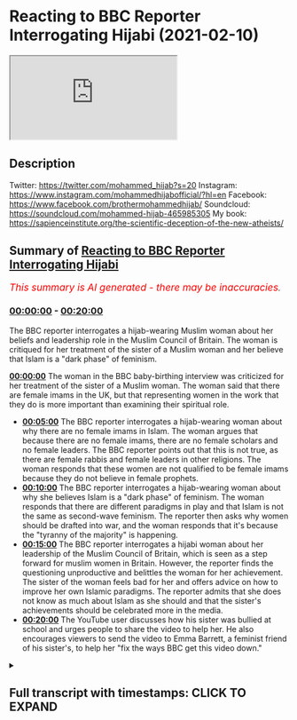 # Reacting to BBC Reporter Interrogating Hijabi (2021-02-10)

<iframe loading='lazy' src='https://www.youtube.com/embed/7-YSMyJHWTU'></iframe>

## Description

Twitter: https://twitter.com/mohammed_hijab?s=20
Instagram: https://www.instagram.com/mohammedhijabofficial/?hl=en
Facebook: https://www.facebook.com/brothermohammedhijab/
Soundcloud: https://soundcloud.com/mohammed-hijab-465985305
My book: https://sapienceinstitute.org/the-scientific-deception-of-the-new-atheists/

## Summary of [Reacting to BBC Reporter Interrogating Hijabi](https://www.youtube.com/watch?v=7-YSMyJHWTU)


*<span style="color:red; font-size:125%">This summary is AI generated - there may be inaccuracies</span>. [](/)*

### [00:00:00](https://www.youtube.com/watch?v=7-YSMyJHWTU&t=0) - [00:20:00](https://www.youtube.com/watch?v=7-YSMyJHWTU&t=1200)

The BBC reporter interrogates a hijab-wearing Muslim woman about her beliefs and leadership role in the Muslim Council of Britain. The woman is critiqued for her treatment of the sister of a Muslim woman and her believe that Islam is a "dark phase" of feminism.

**[00:00:00](https://www.youtube.com/watch?v=7-YSMyJHWTU&t=0)** The woman in the BBC baby-birthing interview was criticized for her treatment of the sister of a Muslim woman. The woman said that there are female imams in the UK, but that representing women in the work that they do is more important than examining their spiritual role.
* **[00:05:00](https://www.youtube.com/watch?v=7-YSMyJHWTU&t=300)** The BBC reporter interrogates a hijab-wearing woman about why there are no female imams in Islam. The woman argues that because there are no female imams, there are no female scholars and no female leaders. The BBC reporter points out that this is not true, as there are female rabbis and female leaders in other religions. The woman responds that these women are not qualified to be female imams because they do not believe in female prophets.
* **[00:10:00](https://www.youtube.com/watch?v=7-YSMyJHWTU&t=600)** The BBC reporter interrogates a hijab-wearing woman about why she believes Islam is a "dark phase" of feminism. The woman responds that there are different paradigms in play and that Islam is not the same as second-wave feminism. The reporter then asks why women should be drafted into war, and the woman responds that it's because the "tyranny of the majority" is happening.
* **[00:15:00](https://www.youtube.com/watch?v=7-YSMyJHWTU&t=900)** The BBC reporter interrogates a hijabi woman about her leadership of the Muslim Council of Britain, which is seen as a step forward for muslim women in Britain. However, the reporter finds the questioning unproductive and belittles the woman for her achievement. The sister of the woman feels bad for her and offers advice on how to improve her own Islamic paradigms. The reporter admits that she does not know as much about Islam as she should and that the sister's achievements should be celebrated more in the media.
* **[00:20:00](https://www.youtube.com/watch?v=7-YSMyJHWTU&t=1200)** The YouTube user discusses how his sister was bullied at school and urges people to share the video to help her. He also encourages viewers to send the video to Emma Barrett, a feminist friend of his sister's, to help her "fix the ways BBC get this video down."

<details><summary><h2>Full transcript with timestamps: CLICK TO EXPAND</h2></summary>

[0:00:00](https://youtu.be/7-YSMyJHWTU?t=0) [Music]  
[0:00:14](https://youtu.be/7-YSMyJHWTU?t=14) i would like to thank you for your  
[0:00:15](https://youtu.be/7-YSMyJHWTU?t=15) recent reputation  
[0:00:16](https://youtu.be/7-YSMyJHWTU?t=16) of what was that woman called han  
[0:00:20](https://youtu.be/7-YSMyJHWTU?t=20) yeah if you guys haven't watched it guys  
[0:00:21](https://youtu.be/7-YSMyJHWTU?t=21) please go there i think it was the best  
[0:00:22](https://youtu.be/7-YSMyJHWTU?t=22) reputation  
[0:00:23](https://youtu.be/7-YSMyJHWTU?t=23) down in history uh it was it was  
[0:00:26](https://youtu.be/7-YSMyJHWTU?t=26) absolutely epic  
[0:00:26](https://youtu.be/7-YSMyJHWTU?t=26) with new words but today it's something  
[0:00:29](https://youtu.be/7-YSMyJHWTU?t=29) a bit different there's a bit of a  
[0:00:30](https://youtu.be/7-YSMyJHWTU?t=30) controversial topic that's been  
[0:00:31](https://youtu.be/7-YSMyJHWTU?t=31) happening um now we've been discussing  
[0:00:33](https://youtu.be/7-YSMyJHWTU?t=33) how we can tackle this i'm going to come  
[0:00:35](https://youtu.be/7-YSMyJHWTU?t=35) from different  
[0:00:35](https://youtu.be/7-YSMyJHWTU?t=35) um venues should i say jungles angles  
[0:00:39](https://youtu.be/7-YSMyJHWTU?t=39) yes so hijab are you ready let's get  
[0:00:41](https://youtu.be/7-YSMyJHWTU?t=41) straight into it because i think we  
[0:00:42](https://youtu.be/7-YSMyJHWTU?t=42) waste a lot of time you know talking  
[0:00:43](https://youtu.be/7-YSMyJHWTU?t=43) sometimes unnecessarily no problem yeah  
[0:00:44](https://youtu.be/7-YSMyJHWTU?t=44) okay let's get straight into it yeah so  
[0:00:46](https://youtu.be/7-YSMyJHWTU?t=46) this was a baby  
[0:00:46](https://youtu.be/7-YSMyJHWTU?t=46) baby bbc interview yeah woman's hour  
[0:00:49](https://youtu.be/7-YSMyJHWTU?t=49) yeah  
[0:00:50](https://youtu.be/7-YSMyJHWTU?t=50) isn't it ironic woman's hour but look  
[0:00:52](https://youtu.be/7-YSMyJHWTU?t=52) what she does to a sister a muslim woman  
[0:00:57](https://youtu.be/7-YSMyJHWTU?t=57) how many uh female imams are there  
[0:01:00](https://youtu.be/7-YSMyJHWTU?t=60) um in the uk at the moment just because  
[0:01:03](https://youtu.be/7-YSMyJHWTU?t=63) i presume we  
[0:01:04](https://youtu.be/7-YSMyJHWTU?t=64) will get to this more but representing  
[0:01:06](https://youtu.be/7-YSMyJHWTU?t=66) of course women  
[0:01:07](https://youtu.be/7-YSMyJHWTU?t=67) uh which he will do as part of this how  
[0:01:10](https://youtu.be/7-YSMyJHWTU?t=70) many do we have in britain  
[0:01:12](https://youtu.be/7-YSMyJHWTU?t=72) i mean i think let's give quick context  
[0:01:13](https://youtu.be/7-YSMyJHWTU?t=73) this is the reason um  
[0:01:16](https://youtu.be/7-YSMyJHWTU?t=76) she's um the the lead not leader man  
[0:01:20](https://youtu.be/7-YSMyJHWTU?t=80) of the muslim council of britain yeah is  
[0:01:22](https://youtu.be/7-YSMyJHWTU?t=82) it she's the new  
[0:01:23](https://youtu.be/7-YSMyJHWTU?t=83) if i'm not mistaken yeah she's she's the  
[0:01:26](https://youtu.be/7-YSMyJHWTU?t=86) head like she's the  
[0:01:27](https://youtu.be/7-YSMyJHWTU?t=87) director now with the muslim council of  
[0:01:29](https://youtu.be/7-YSMyJHWTU?t=89) britain yeah okay yeah so  
[0:01:31](https://youtu.be/7-YSMyJHWTU?t=91) just imagine you have just been like  
[0:01:32](https://youtu.be/7-YSMyJHWTU?t=92) awarded something yeah you're a champion  
[0:01:34](https://youtu.be/7-YSMyJHWTU?t=94) yeah imagine  
[0:01:35](https://youtu.be/7-YSMyJHWTU?t=95) yeah you've done something and this is  
[0:01:37](https://youtu.be/7-YSMyJHWTU?t=97) how you've been treated  
[0:01:38](https://youtu.be/7-YSMyJHWTU?t=98) again i'm not i don't have a clue on  
[0:01:40](https://youtu.be/7-YSMyJHWTU?t=100) these numbers because my role is making  
[0:01:43](https://youtu.be/7-YSMyJHWTU?t=103) sure that  
[0:01:44](https://youtu.be/7-YSMyJHWTU?t=104) we include our affiliates particularly  
[0:01:46](https://youtu.be/7-YSMyJHWTU?t=106) women in the work that we are doing and  
[0:01:48](https://youtu.be/7-YSMyJHWTU?t=108) making sure that  
[0:01:49](https://youtu.be/7-YSMyJHWTU?t=109) um where our structures as well as the  
[0:01:52](https://youtu.be/7-YSMyJHWTU?t=112) work we do  
[0:01:53](https://youtu.be/7-YSMyJHWTU?t=113) and are truly representative so i think  
[0:01:55](https://youtu.be/7-YSMyJHWTU?t=115) that you know do we sorry  
[0:01:57](https://youtu.be/7-YSMyJHWTU?t=117) you don't know that's fine if you don't  
[0:01:58](https://youtu.be/7-YSMyJHWTU?t=118) know but do do we have female imams in  
[0:02:01](https://youtu.be/7-YSMyJHWTU?t=121) this country  
[0:02:02](https://youtu.be/7-YSMyJHWTU?t=122) i mean again it's not are you referring  
[0:02:05](https://youtu.be/7-YSMyJHWTU?t=125) to  
[0:02:05](https://youtu.be/7-YSMyJHWTU?t=125) chaplains are you referring to women  
[0:02:07](https://youtu.be/7-YSMyJHWTU?t=127) that lead the prayer what are you  
[0:02:08](https://youtu.be/7-YSMyJHWTU?t=128) referring to and i think  
[0:02:09](https://youtu.be/7-YSMyJHWTU?t=129) you tell me i i'm genuinely intrigued to  
[0:02:12](https://youtu.be/7-YSMyJHWTU?t=132) know of course uh female priests have  
[0:02:14](https://youtu.be/7-YSMyJHWTU?t=134) been around for some time  
[0:02:15](https://youtu.be/7-YSMyJHWTU?t=135) uh we've also seen the the advent of  
[0:02:17](https://youtu.be/7-YSMyJHWTU?t=137) female rabbis in this country  
[0:02:19](https://youtu.be/7-YSMyJHWTU?t=139) what is the picture for women leading  
[0:02:22](https://youtu.be/7-YSMyJHWTU?t=142) prayer in britain  
[0:02:23](https://youtu.be/7-YSMyJHWTU?t=143) in in muslim communities well i think  
[0:02:27](https://youtu.be/7-YSMyJHWTU?t=147) my role isn't really to um adjudicate or  
[0:02:30](https://youtu.be/7-YSMyJHWTU?t=150) to to examine that part of spirituality  
[0:02:34](https://youtu.be/7-YSMyJHWTU?t=154) i think  
[0:02:34](https://youtu.be/7-YSMyJHWTU?t=154) where women want to make those choices  
[0:02:37](https://youtu.be/7-YSMyJHWTU?t=157) and where you know  
[0:02:38](https://youtu.be/7-YSMyJHWTU?t=158) that these are all religious discussions  
[0:02:40](https://youtu.be/7-YSMyJHWTU?t=160) oh no no of course  
[0:02:42](https://youtu.be/7-YSMyJHWTU?t=162) it was just i thought because the muslim  
[0:02:43](https://youtu.be/7-YSMyJHWTU?t=163) council of britain's played such an  
[0:02:44](https://youtu.be/7-YSMyJHWTU?t=164) important role  
[0:02:45](https://youtu.be/7-YSMyJHWTU?t=165) in getting the number of muslims for  
[0:02:47](https://youtu.be/7-YSMyJHWTU?t=167) instance added to the census i mean that  
[0:02:49](https://youtu.be/7-YSMyJHWTU?t=169) was done at the turn of  
[0:02:50](https://youtu.be/7-YSMyJHWTU?t=170) of the turn of the century so we  
[0:02:51](https://youtu.be/7-YSMyJHWTU?t=171) actually knew how many muslims there  
[0:02:52](https://youtu.be/7-YSMyJHWTU?t=172) were  
[0:02:53](https://youtu.be/7-YSMyJHWTU?t=173) do we so do we have female imams i think  
[0:02:56](https://youtu.be/7-YSMyJHWTU?t=176) what's really important for the muslim  
[0:02:58](https://youtu.be/7-YSMyJHWTU?t=178) council in britain and the work that we  
[0:02:59](https://youtu.be/7-YSMyJHWTU?t=179) do is  
[0:03:00](https://youtu.be/7-YSMyJHWTU?t=180) actually that it's not about defining  
[0:03:02](https://youtu.be/7-YSMyJHWTU?t=182) you know or going into  
[0:03:04](https://youtu.be/7-YSMyJHWTU?t=184) the these types of questions regarding  
[0:03:06](https://youtu.be/7-YSMyJHWTU?t=186) spirituality but actually looking at  
[0:03:08](https://youtu.be/7-YSMyJHWTU?t=188) how we can benefit our communities  
[0:03:09](https://youtu.be/7-YSMyJHWTU?t=189) especially given the pandemic and given  
[0:03:11](https://youtu.be/7-YSMyJHWTU?t=191) of course the role that everybody needs  
[0:03:13](https://youtu.be/7-YSMyJHWTU?t=193) to be playing and we will get to  
[0:03:15](https://youtu.be/7-YSMyJHWTU?t=195) we will get to pandemic it's just quite  
[0:03:16](https://youtu.be/7-YSMyJHWTU?t=196) striking that you can't sort of answer  
[0:03:18](https://youtu.be/7-YSMyJHWTU?t=198) that question i recognize it's not a  
[0:03:20](https://youtu.be/7-YSMyJHWTU?t=200) religious or spiritual  
[0:03:22](https://youtu.be/7-YSMyJHWTU?t=202) role exactly i don't feel like that's  
[0:03:23](https://youtu.be/7-YSMyJHWTU?t=203) within the parameters  
[0:03:25](https://youtu.be/7-YSMyJHWTU?t=205) of my roles and responsibilities  
[0:03:27](https://youtu.be/7-YSMyJHWTU?t=207) especially as you know  
[0:03:28](https://youtu.be/7-YSMyJHWTU?t=208) the first elected female representative  
[0:03:35](https://youtu.be/7-YSMyJHWTU?t=215) how do you feel watching that you know  
[0:03:36](https://youtu.be/7-YSMyJHWTU?t=216) it's it's it's like you're having a you  
[0:03:37](https://youtu.be/7-YSMyJHWTU?t=217) know it was more like not interviewing  
[0:03:39](https://youtu.be/7-YSMyJHWTU?t=219) somebody was like having an interlocutor  
[0:03:41](https://youtu.be/7-YSMyJHWTU?t=221) and like like if i was speaking to an  
[0:03:43](https://youtu.be/7-YSMyJHWTU?t=223) atheist i would be hammering the  
[0:03:44](https://youtu.be/7-YSMyJHWTU?t=224) contingency argument over and over and  
[0:03:45](https://youtu.be/7-YSMyJHWTU?t=225) over and over again because i'm trying  
[0:03:47](https://youtu.be/7-YSMyJHWTU?t=227) to catch him  
[0:03:49](https://youtu.be/7-YSMyJHWTU?t=229) she's just you know become the chairman  
[0:03:52](https://youtu.be/7-YSMyJHWTU?t=232) chairwoman  
[0:03:52](https://youtu.be/7-YSMyJHWTU?t=232) of a muslim council yeah  
[0:03:56](https://youtu.be/7-YSMyJHWTU?t=236) and instead of congratulating asking  
[0:03:58](https://youtu.be/7-YSMyJHWTU?t=238) what she's planning on doing  
[0:04:00](https://youtu.be/7-YSMyJHWTU?t=240) well she was no mercy she was a no do  
[0:04:02](https://youtu.be/7-YSMyJHWTU?t=242) you know you don't know okay so there  
[0:04:04](https://youtu.be/7-YSMyJHWTU?t=244) isn't no  
[0:04:04](https://youtu.be/7-YSMyJHWTU?t=244) over and over six instances while  
[0:04:07](https://youtu.be/7-YSMyJHWTU?t=247) watching that  
[0:04:08](https://youtu.be/7-YSMyJHWTU?t=248) how do you feel i think there was many  
[0:04:10](https://youtu.be/7-YSMyJHWTU?t=250) fallacies that were committed in that  
[0:04:12](https://youtu.be/7-YSMyJHWTU?t=252) line of interrogation so the first thing  
[0:04:14](https://youtu.be/7-YSMyJHWTU?t=254) that i i think was fallacious  
[0:04:15](https://youtu.be/7-YSMyJHWTU?t=255) was the false equivalency uh between  
[0:04:18](https://youtu.be/7-YSMyJHWTU?t=258) imams and priests and rabbis  
[0:04:20](https://youtu.be/7-YSMyJHWTU?t=260) is false comparison because yeah so in  
[0:04:23](https://youtu.be/7-YSMyJHWTU?t=263) in christianity  
[0:04:24](https://youtu.be/7-YSMyJHWTU?t=264) you have ordinance that they go through  
[0:04:26](https://youtu.be/7-YSMyJHWTU?t=266) a kind of training program then they  
[0:04:27](https://youtu.be/7-YSMyJHWTU?t=267) become  
[0:04:28](https://youtu.be/7-YSMyJHWTU?t=268) either priests or whatever it is  
[0:04:30](https://youtu.be/7-YSMyJHWTU?t=270) depending on the dominant denomination  
[0:04:32](https://youtu.be/7-YSMyJHWTU?t=272) uh in judaism we have rabbis but those  
[0:04:34](https://youtu.be/7-YSMyJHWTU?t=274) individuals rabbis  
[0:04:36](https://youtu.be/7-YSMyJHWTU?t=276) and priests are usually trained they're  
[0:04:39](https://youtu.be/7-YSMyJHWTU?t=279) usually individuals who have  
[0:04:40](https://youtu.be/7-YSMyJHWTU?t=280) authority in the community so the  
[0:04:42](https://youtu.be/7-YSMyJHWTU?t=282) equivalent in a muslim community  
[0:04:43](https://youtu.be/7-YSMyJHWTU?t=283) especially in sunni islam would be  
[0:04:44](https://youtu.be/7-YSMyJHWTU?t=284) something like a mufti  
[0:04:46](https://youtu.be/7-YSMyJHWTU?t=286) potentially a sheikh and definitely  
[0:04:48](https://youtu.be/7-YSMyJHWTU?t=288) something like an islam or a  
[0:04:49](https://youtu.be/7-YSMyJHWTU?t=289) scholar so an imam is just someone who  
[0:04:53](https://youtu.be/7-YSMyJHWTU?t=293) leads the prayer  
[0:04:54](https://youtu.be/7-YSMyJHWTU?t=294) now you can have no authority like for  
[0:04:56](https://youtu.be/7-YSMyJHWTU?t=296) example in ramadan  
[0:04:58](https://youtu.be/7-YSMyJHWTU?t=298) um you have children leading the prayer  
[0:05:01](https://youtu.be/7-YSMyJHWTU?t=301) if if you have in a house  
[0:05:02](https://youtu.be/7-YSMyJHWTU?t=302) a mother and a child that's a male it's  
[0:05:05](https://youtu.be/7-YSMyJHWTU?t=305) very  
[0:05:06](https://youtu.be/7-YSMyJHWTU?t=306) possible that the the the boy leads the  
[0:05:09](https://youtu.be/7-YSMyJHWTU?t=309) mother in in  
[0:05:10](https://youtu.be/7-YSMyJHWTU?t=310) prayer even though she's much more  
[0:05:11](https://youtu.be/7-YSMyJHWTU?t=311) important in the hierarchy right  
[0:05:13](https://youtu.be/7-YSMyJHWTU?t=313) so this uh the reason why it's it's a  
[0:05:16](https://youtu.be/7-YSMyJHWTU?t=316) wrong question  
[0:05:17](https://youtu.be/7-YSMyJHWTU?t=317) in the first place or it's a false  
[0:05:18](https://youtu.be/7-YSMyJHWTU?t=318) equivalence is because you're comparing  
[0:05:20](https://youtu.be/7-YSMyJHWTU?t=320) apples and oranges  
[0:05:21](https://youtu.be/7-YSMyJHWTU?t=321) if you want to compare priests with a  
[0:05:24](https://youtu.be/7-YSMyJHWTU?t=324) group of  
[0:05:25](https://youtu.be/7-YSMyJHWTU?t=325) uh representatives from the muslim world  
[0:05:27](https://youtu.be/7-YSMyJHWTU?t=327) you should compare them with muftis et  
[0:05:28](https://youtu.be/7-YSMyJHWTU?t=328) cetera  
[0:05:29](https://youtu.be/7-YSMyJHWTU?t=329) having said that though yeah if we did  
[0:05:32](https://youtu.be/7-YSMyJHWTU?t=332) do that  
[0:05:33](https://youtu.be/7-YSMyJHWTU?t=333) i don't know about the comparison it's  
[0:05:34](https://youtu.be/7-YSMyJHWTU?t=334) actually quite an interesting question  
[0:05:35](https://youtu.be/7-YSMyJHWTU?t=335) definitely there are  
[0:05:36](https://youtu.be/7-YSMyJHWTU?t=336) female mufti's definitely there are  
[0:05:37](https://youtu.be/7-YSMyJHWTU?t=337) female aliens definitely they are  
[0:05:40](https://youtu.be/7-YSMyJHWTU?t=340) uh muslim but in terms of  
[0:05:44](https://youtu.be/7-YSMyJHWTU?t=344) proportion i don't know what i will say  
[0:05:45](https://youtu.be/7-YSMyJHWTU?t=345) is this before i forget  
[0:05:48](https://youtu.be/7-YSMyJHWTU?t=348) is that in the span of a thousand four  
[0:05:49](https://youtu.be/7-YSMyJHWTU?t=349) hundred years of islamic history  
[0:05:51](https://youtu.be/7-YSMyJHWTU?t=351) right there have been hundreds of  
[0:05:53](https://youtu.be/7-YSMyJHWTU?t=353) thousands of not just  
[0:05:55](https://youtu.be/7-YSMyJHWTU?t=355) scholars of islam that are female but  
[0:05:57](https://youtu.be/7-YSMyJHWTU?t=357) we're talking about prominent scholars  
[0:05:58](https://youtu.be/7-YSMyJHWTU?t=358) who have had  
[0:05:59](https://youtu.be/7-YSMyJHWTU?t=359) a lasting contribution and i'll just  
[0:06:01](https://youtu.be/7-YSMyJHWTU?t=361) give you one reference for that  
[0:06:03](https://youtu.be/7-YSMyJHWTU?t=363) dr muhammad has written a book his  
[0:06:06](https://youtu.be/7-YSMyJHWTU?t=366) voluminous  
[0:06:08](https://youtu.be/7-YSMyJHWTU?t=368) many different volumes on it's called  
[0:06:11](https://youtu.be/7-YSMyJHWTU?t=371) okay so it's just actually one subfield  
[0:06:13](https://youtu.be/7-YSMyJHWTU?t=373) called  
[0:06:14](https://youtu.be/7-YSMyJHWTU?t=374) hadith which is transmission and  
[0:06:16](https://youtu.be/7-YSMyJHWTU?t=376) teaching of hadith  
[0:06:17](https://youtu.be/7-YSMyJHWTU?t=377) and he catalogues in that ten thousand  
[0:06:20](https://youtu.be/7-YSMyJHWTU?t=380) women  
[0:06:21](https://youtu.be/7-YSMyJHWTU?t=381) ten thousand women in islamic history  
[0:06:22](https://youtu.be/7-YSMyJHWTU?t=382) okay now if you compare that like for  
[0:06:24](https://youtu.be/7-YSMyJHWTU?t=384) like  
[0:06:24](https://youtu.be/7-YSMyJHWTU?t=384) with ten thousand what women well  
[0:06:26](https://youtu.be/7-YSMyJHWTU?t=386) they're just women they're just exist  
[0:06:28](https://youtu.be/7-YSMyJHWTU?t=388) scholars scholars of just one tradition  
[0:06:30](https://youtu.be/7-YSMyJHWTU?t=390) one subfield which is hadith so  
[0:06:32](https://youtu.be/7-YSMyJHWTU?t=392) transmission of um  
[0:06:33](https://youtu.be/7-YSMyJHWTU?t=393) the prophetic tradition okay and in that  
[0:06:36](https://youtu.be/7-YSMyJHWTU?t=396) for example  
[0:06:37](https://youtu.be/7-YSMyJHWTU?t=397) some of the things i found were really  
[0:06:38](https://youtu.be/7-YSMyJHWTU?t=398) astonishing for example  
[0:06:43](https://youtu.be/7-YSMyJHWTU?t=403) because these are quite popular in the  
[0:06:46](https://youtu.be/7-YSMyJHWTU?t=406) jar of the seventh century not the one  
[0:06:47](https://youtu.be/7-YSMyJHWTU?t=407) the humbly that wrote  
[0:06:49](https://youtu.be/7-YSMyJHWTU?t=409) that another one uh  
[0:06:53](https://youtu.be/7-YSMyJHWTU?t=413) he had according to a tha in his uh  
[0:06:56](https://youtu.be/7-YSMyJHWTU?t=416) biography  
[0:06:56](https://youtu.be/7-YSMyJHWTU?t=416) 400 female teachers now i want you to  
[0:07:00](https://youtu.be/7-YSMyJHWTU?t=420) imagine we're talking about the seventh  
[0:07:01](https://youtu.be/7-YSMyJHWTU?t=421) century  
[0:07:02](https://youtu.be/7-YSMyJHWTU?t=422) we're not we're not being tokenistic  
[0:07:03](https://youtu.be/7-YSMyJHWTU?t=423) here mentioning you know the sahaba yet  
[0:07:05](https://youtu.be/7-YSMyJHWTU?t=425) or the female scholars  
[0:07:06](https://youtu.be/7-YSMyJHWTU?t=426) that were there at the time of the  
[0:07:07](https://youtu.be/7-YSMyJHWTU?t=427) prophet we are talking about seventh  
[0:07:10](https://youtu.be/7-YSMyJHWTU?t=430) century  
[0:07:10](https://youtu.be/7-YSMyJHWTU?t=430) uh medieval uh arab world and this is a  
[0:07:14](https://youtu.be/7-YSMyJHWTU?t=434) place  
[0:07:14](https://youtu.be/7-YSMyJHWTU?t=434) a muslim world and a man had what does  
[0:07:17](https://youtu.be/7-YSMyJHWTU?t=437) it take for a man to have 400 female  
[0:07:19](https://youtu.be/7-YSMyJHWTU?t=439) educators it must mean that they're  
[0:07:20](https://youtu.be/7-YSMyJHWTU?t=440) being educated  
[0:07:21](https://youtu.be/7-YSMyJHWTU?t=441) and and they are given accessibility to  
[0:07:24](https://youtu.be/7-YSMyJHWTU?t=444) be able to educate  
[0:07:25](https://youtu.be/7-YSMyJHWTU?t=445) and this is one of many like thousands  
[0:07:27](https://youtu.be/7-YSMyJHWTU?t=447) of examples  
[0:07:28](https://youtu.be/7-YSMyJHWTU?t=448) the point the point is is that now is if  
[0:07:31](https://youtu.be/7-YSMyJHWTU?t=451) there isn't  
[0:07:32](https://youtu.be/7-YSMyJHWTU?t=452) a representation of female scholars now  
[0:07:34](https://youtu.be/7-YSMyJHWTU?t=454) today  
[0:07:35](https://youtu.be/7-YSMyJHWTU?t=455) in the uk or whatever it is is there a  
[0:07:38](https://youtu.be/7-YSMyJHWTU?t=458) problem i do think there's a problem i  
[0:07:39](https://youtu.be/7-YSMyJHWTU?t=459) think there's  
[0:07:40](https://youtu.be/7-YSMyJHWTU?t=460) something we need to do okay to try and  
[0:07:42](https://youtu.be/7-YSMyJHWTU?t=462) give more accessibility as was the case  
[0:07:44](https://youtu.be/7-YSMyJHWTU?t=464) by the way interestingly enough  
[0:07:46](https://youtu.be/7-YSMyJHWTU?t=466) at the time of a the prophet because he  
[0:07:48](https://youtu.be/7-YSMyJHWTU?t=468) he definitely  
[0:07:49](https://youtu.be/7-YSMyJHWTU?t=469) as is mentioned buhari he dedicated  
[0:07:51](https://youtu.be/7-YSMyJHWTU?t=471) times and places for educating women  
[0:07:53](https://youtu.be/7-YSMyJHWTU?t=473) specifically so that they don't  
[0:07:55](https://youtu.be/7-YSMyJHWTU?t=475) miss out and was the case with the fact  
[0:07:57](https://youtu.be/7-YSMyJHWTU?t=477) that you know the the habits were there  
[0:07:59](https://youtu.be/7-YSMyJHWTU?t=479) and was the case through islamic history  
[0:08:00](https://youtu.be/7-YSMyJHWTU?t=480) so i do think there's an issue  
[0:08:02](https://youtu.be/7-YSMyJHWTU?t=482) i think but the way that she's she's uh  
[0:08:04](https://youtu.be/7-YSMyJHWTU?t=484) handled that i think is completely wrong  
[0:08:06](https://youtu.be/7-YSMyJHWTU?t=486) it shows theological illiteracy she  
[0:08:08](https://youtu.be/7-YSMyJHWTU?t=488) doesn't know the differences between  
[0:08:10](https://youtu.be/7-YSMyJHWTU?t=490) priests  
[0:08:11](https://youtu.be/7-YSMyJHWTU?t=491) uh and one thing and so on one thing i  
[0:08:13](https://youtu.be/7-YSMyJHWTU?t=493) want to just touch upon before moving  
[0:08:15](https://youtu.be/7-YSMyJHWTU?t=495) into that area because there is like  
[0:08:16](https://youtu.be/7-YSMyJHWTU?t=496) the mistreatment uh of females  
[0:08:20](https://youtu.be/7-YSMyJHWTU?t=500) in today's time yes i'll go to that  
[0:08:23](https://youtu.be/7-YSMyJHWTU?t=503) i thought you would come from this angle  
[0:08:24](https://youtu.be/7-YSMyJHWTU?t=504) yeah maybe you missed it here but for  
[0:08:25](https://youtu.be/7-YSMyJHWTU?t=505) example  
[0:08:27](https://youtu.be/7-YSMyJHWTU?t=507) notice him about who are you to come and  
[0:08:28](https://youtu.be/7-YSMyJHWTU?t=508) tell us you're going to implement and  
[0:08:30](https://youtu.be/7-YSMyJHWTU?t=510) let's suppose there is no female imams  
[0:08:32](https://youtu.be/7-YSMyJHWTU?t=512) so what like like we need to come to  
[0:08:34](https://youtu.be/7-YSMyJHWTU?t=514) this angle because  
[0:08:35](https://youtu.be/7-YSMyJHWTU?t=515) we shouldn't be just because next  
[0:08:36](https://youtu.be/7-YSMyJHWTU?t=516) they're going to come and say to us why  
[0:08:37](https://youtu.be/7-YSMyJHWTU?t=517) is there no female prophets  
[0:08:39](https://youtu.be/7-YSMyJHWTU?t=519) yeah a good point so the thing is look  
[0:08:41](https://youtu.be/7-YSMyJHWTU?t=521) and this is where the sister was kind of  
[0:08:42](https://youtu.be/7-YSMyJHWTU?t=522) and i understand which is coming from i  
[0:08:43](https://youtu.be/7-YSMyJHWTU?t=523) can  
[0:08:44](https://youtu.be/7-YSMyJHWTU?t=524) you know we're in the tower sometimes we  
[0:08:46](https://youtu.be/7-YSMyJHWTU?t=526) try to you know  
[0:08:47](https://youtu.be/7-YSMyJHWTU?t=527) sugar down things we shouldn't there are  
[0:08:49](https://youtu.be/7-YSMyJHWTU?t=529) no female imams our religion doesn't  
[0:08:50](https://youtu.be/7-YSMyJHWTU?t=530) cover that and what  
[0:08:52](https://youtu.be/7-YSMyJHWTU?t=532) like the thing is and who are you to  
[0:08:54](https://youtu.be/7-YSMyJHWTU?t=534) come and tell me that i have to come to  
[0:08:56](https://youtu.be/7-YSMyJHWTU?t=536) your standards  
[0:08:57](https://youtu.be/7-YSMyJHWTU?t=537) which by the way is a false equivocation  
[0:08:58](https://youtu.be/7-YSMyJHWTU?t=538) because you're claiming  
[0:09:00](https://youtu.be/7-YSMyJHWTU?t=540) because there's no imams means there's  
[0:09:01](https://youtu.be/7-YSMyJHWTU?t=541) no scholars which you just debunked yeah  
[0:09:03](https://youtu.be/7-YSMyJHWTU?t=543) but we're saying  
[0:09:03](https://youtu.be/7-YSMyJHWTU?t=543) like to her world paradigm does she have  
[0:09:06](https://youtu.be/7-YSMyJHWTU?t=546) any right to come here and tell and  
[0:09:08](https://youtu.be/7-YSMyJHWTU?t=548) press a muslim woman who is a chairman  
[0:09:11](https://youtu.be/7-YSMyJHWTU?t=551) of the muslim council of britain  
[0:09:13](https://youtu.be/7-YSMyJHWTU?t=553) to come and tell her no but why why not  
[0:09:14](https://youtu.be/7-YSMyJHWTU?t=554) imams why not well she's the same woman  
[0:09:16](https://youtu.be/7-YSMyJHWTU?t=556) when it came to the issue of rabbis and  
[0:09:18](https://youtu.be/7-YSMyJHWTU?t=558) i don't know what  
[0:09:20](https://youtu.be/7-YSMyJHWTU?t=560) what did she say so emma barnett once  
[0:09:21](https://youtu.be/7-YSMyJHWTU?t=561) admitted she didn't believe in female  
[0:09:23](https://youtu.be/7-YSMyJHWTU?t=563) rabbis  
[0:09:24](https://youtu.be/7-YSMyJHWTU?t=564) yeah subhanallah look at hypocrisy yeah  
[0:09:26](https://youtu.be/7-YSMyJHWTU?t=566) rabbis go go speak to jewish lady and go  
[0:09:29](https://youtu.be/7-YSMyJHWTU?t=569) go question them that they don't even  
[0:09:30](https://youtu.be/7-YSMyJHWTU?t=570) have a right to divorce  
[0:09:31](https://youtu.be/7-YSMyJHWTU?t=571) and i know it's a different topic but  
[0:09:32](https://youtu.be/7-YSMyJHWTU?t=572) the thing is can you imagine you're just  
[0:09:33](https://youtu.be/7-YSMyJHWTU?t=573) pressing on the issue and who are you  
[0:09:35](https://youtu.be/7-YSMyJHWTU?t=575) and we need to have a backbone one like  
[0:09:36](https://youtu.be/7-YSMyJHWTU?t=576) there's something in the religion that  
[0:09:37](https://youtu.be/7-YSMyJHWTU?t=577) teaches allah said it  
[0:09:38](https://youtu.be/7-YSMyJHWTU?t=578) khalas i don't need to explain nothing  
[0:09:40](https://youtu.be/7-YSMyJHWTU?t=580) to you are you yes yes who are you  
[0:09:42](https://youtu.be/7-YSMyJHWTU?t=582) allah there's not imams there's look  
[0:09:43](https://youtu.be/7-YSMyJHWTU?t=583) there are no female imams doesn't  
[0:09:45](https://youtu.be/7-YSMyJHWTU?t=585) religion enough  
[0:09:46](https://youtu.be/7-YSMyJHWTU?t=586) to believe that no no not according to  
[0:09:48](https://youtu.be/7-YSMyJHWTU?t=588) 99 one second  
[0:09:49](https://youtu.be/7-YSMyJHWTU?t=589) just because that is not allowed in  
[0:09:51](https://youtu.be/7-YSMyJHWTU?t=591) their religion and just because they're  
[0:09:52](https://youtu.be/7-YSMyJHWTU?t=592) not female prophets  
[0:09:53](https://youtu.be/7-YSMyJHWTU?t=593) do we see females as any less should  
[0:09:55](https://youtu.be/7-YSMyJHWTU?t=595) they be um female imams leading  
[0:09:57](https://youtu.be/7-YSMyJHWTU?t=597) men leading men no living man no but  
[0:10:00](https://youtu.be/7-YSMyJHWTU?t=600) is it because inferior no of course not  
[0:10:02](https://youtu.be/7-YSMyJHWTU?t=602) look there are things that women are  
[0:10:03](https://youtu.be/7-YSMyJHWTU?t=603) entitled to that man  
[0:10:04](https://youtu.be/7-YSMyJHWTU?t=604) we don't have a second wave feministic  
[0:10:06](https://youtu.be/7-YSMyJHWTU?t=606) paradigm and and for those who want to  
[0:10:07](https://youtu.be/7-YSMyJHWTU?t=607) know  
[0:10:08](https://youtu.be/7-YSMyJHWTU?t=608) what the difference is between the  
[0:10:09](https://youtu.be/7-YSMyJHWTU?t=609) islamic paradigm and the second wave  
[0:10:11](https://youtu.be/7-YSMyJHWTU?t=611) feministic paradigm  
[0:10:13](https://youtu.be/7-YSMyJHWTU?t=613) there are many um lectures that i've  
[0:10:15](https://youtu.be/7-YSMyJHWTU?t=615) done on this the fundamental flaws of  
[0:10:16](https://youtu.be/7-YSMyJHWTU?t=616) feminism yeah  
[0:10:17](https://youtu.be/7-YSMyJHWTU?t=617) uh islam the dark phase of feminism just  
[0:10:19](https://youtu.be/7-YSMyJHWTU?t=619) put these titles in the  
[0:10:20](https://youtu.be/7-YSMyJHWTU?t=620) descript in the uh search bar you'll  
[0:10:22](https://youtu.be/7-YSMyJHWTU?t=622) find my my  
[0:10:24](https://youtu.be/7-YSMyJHWTU?t=624) lectures there it's a paradigmatic  
[0:10:26](https://youtu.be/7-YSMyJHWTU?t=626) problem in the sense that  
[0:10:27](https://youtu.be/7-YSMyJHWTU?t=627) you're now imposing a paradigm on  
[0:10:29](https://youtu.be/7-YSMyJHWTU?t=629) something else this is another problem  
[0:10:31](https://youtu.be/7-YSMyJHWTU?t=631) right  
[0:10:32](https://youtu.be/7-YSMyJHWTU?t=632) obviously here uh in terms there's two  
[0:10:35](https://youtu.be/7-YSMyJHWTU?t=635) different things that are going on at  
[0:10:36](https://youtu.be/7-YSMyJHWTU?t=636) the same time number one  
[0:10:38](https://youtu.be/7-YSMyJHWTU?t=638) female scholars are what are being  
[0:10:41](https://youtu.be/7-YSMyJHWTU?t=641) discussed here yes  
[0:10:42](https://youtu.be/7-YSMyJHWTU?t=642) so this this female imam thing is a red  
[0:10:45](https://youtu.be/7-YSMyJHWTU?t=645) herring yes  
[0:10:46](https://youtu.be/7-YSMyJHWTU?t=646) would you respect someone praying and  
[0:10:48](https://youtu.be/7-YSMyJHWTU?t=648) bending because  
[0:10:49](https://youtu.be/7-YSMyJHWTU?t=649) our prayer has all kinds of positioning  
[0:10:51](https://youtu.be/7-YSMyJHWTU?t=651) a woman bending over in front of man and  
[0:10:53](https://youtu.be/7-YSMyJHWTU?t=653) kneeling over and it's seen as  
[0:10:54](https://youtu.be/7-YSMyJHWTU?t=654) inappropriate from our perspective  
[0:10:55](https://youtu.be/7-YSMyJHWTU?t=655) because of physiological anatomical  
[0:10:57](https://youtu.be/7-YSMyJHWTU?t=657) differences  
[0:10:58](https://youtu.be/7-YSMyJHWTU?t=658) and we think and we have good evidence  
[0:11:00](https://youtu.be/7-YSMyJHWTU?t=660) that that could  
[0:11:01](https://youtu.be/7-YSMyJHWTU?t=661) uh disturb somebody okay especially a  
[0:11:04](https://youtu.be/7-YSMyJHWTU?t=664) man  
[0:11:04](https://youtu.be/7-YSMyJHWTU?t=664) physiologically if they're praying and  
[0:11:06](https://youtu.be/7-YSMyJHWTU?t=666) what's the evidence of that look you've  
[0:11:07](https://youtu.be/7-YSMyJHWTU?t=667) got all female schools and all  
[0:11:09](https://youtu.be/7-YSMyJHWTU?t=669) male schools in your country why don't  
[0:11:10](https://youtu.be/7-YSMyJHWTU?t=670) you go and question something go to your  
[0:11:12](https://youtu.be/7-YSMyJHWTU?t=672) country  
[0:11:15](https://youtu.be/7-YSMyJHWTU?t=675) why don't you go and question a head  
[0:11:17](https://youtu.be/7-YSMyJHWTU?t=677) teacher of an all-female school and say  
[0:11:19](https://youtu.be/7-YSMyJHWTU?t=679) why is it that you allow such uh  
[0:11:21](https://youtu.be/7-YSMyJHWTU?t=681) discrimination to exist  
[0:11:22](https://youtu.be/7-YSMyJHWTU?t=682) the reason why they don't uh comment on  
[0:11:25](https://youtu.be/7-YSMyJHWTU?t=685) that is because they've allowed it as  
[0:11:26](https://youtu.be/7-YSMyJHWTU?t=686) part of the culture even though  
[0:11:28](https://youtu.be/7-YSMyJHWTU?t=688) really and truly it's something which  
[0:11:30](https://youtu.be/7-YSMyJHWTU?t=690) opposes them many ways second wave  
[0:11:31](https://youtu.be/7-YSMyJHWTU?t=691) feministic discourses  
[0:11:33](https://youtu.be/7-YSMyJHWTU?t=693) so the reasoning behind it if you ask  
[0:11:36](https://youtu.be/7-YSMyJHWTU?t=696) those who advocate for it  
[0:11:37](https://youtu.be/7-YSMyJHWTU?t=697) is distraction physiological  
[0:11:39](https://youtu.be/7-YSMyJHWTU?t=699) psychological distraction  
[0:11:40](https://youtu.be/7-YSMyJHWTU?t=700) so a woman or girls in a school together  
[0:11:42](https://youtu.be/7-YSMyJHWTU?t=702) they'll be less distracted if boys were  
[0:11:44](https://youtu.be/7-YSMyJHWTU?t=704) there and vice versa  
[0:11:45](https://youtu.be/7-YSMyJHWTU?t=705) for a man's you know the one the way a  
[0:11:47](https://youtu.be/7-YSMyJHWTU?t=707) man is created yeah the recently i came  
[0:11:48](https://youtu.be/7-YSMyJHWTU?t=708) across something on youtube yeah there's  
[0:11:50](https://youtu.be/7-YSMyJHWTU?t=710) something called schwartz yeah  
[0:11:51](https://youtu.be/7-YSMyJHWTU?t=711) and he was talking about do you know  
[0:11:52](https://youtu.be/7-YSMyJHWTU?t=712) this female woman  
[0:11:55](https://youtu.be/7-YSMyJHWTU?t=715) um hostesses in the airplane yeah  
[0:11:57](https://youtu.be/7-YSMyJHWTU?t=717) they're closing the door so i thought  
[0:11:59](https://youtu.be/7-YSMyJHWTU?t=719) like closing the what's like i thought  
[0:12:00](https://youtu.be/7-YSMyJHWTU?t=720) it's something you know there's  
[0:12:01](https://youtu.be/7-YSMyJHWTU?t=721) interesting videos there maybe is there  
[0:12:02](https://youtu.be/7-YSMyJHWTU?t=722) a weather closing door  
[0:12:03](https://youtu.be/7-YSMyJHWTU?t=723) okay i watch the video then like they  
[0:12:05](https://youtu.be/7-YSMyJHWTU?t=725) won't dress in a property i wish they  
[0:12:07](https://youtu.be/7-YSMyJHWTU?t=727) were in a skirt  
[0:12:07](https://youtu.be/7-YSMyJHWTU?t=727) but then i went to the comments  
[0:12:23](https://youtu.be/7-YSMyJHWTU?t=743) i didn't notice the door exactly get the  
[0:12:25](https://youtu.be/7-YSMyJHWTU?t=745) hell out of here no no no no no  
[0:12:26](https://youtu.be/7-YSMyJHWTU?t=746) they know it women yeah they know it  
[0:12:29](https://youtu.be/7-YSMyJHWTU?t=749) they they know it and so  
[0:12:30](https://youtu.be/7-YSMyJHWTU?t=750) this uh equality from an islamic  
[0:12:33](https://youtu.be/7-YSMyJHWTU?t=753) perspective and there is  
[0:12:34](https://youtu.be/7-YSMyJHWTU?t=754) we have our own version of equality it's  
[0:12:36](https://youtu.be/7-YSMyJHWTU?t=756) not identicality  
[0:12:37](https://youtu.be/7-YSMyJHWTU?t=757) exactly it's not identicality it doesn't  
[0:12:39](https://youtu.be/7-YSMyJHWTU?t=759) mean that men and women have the same  
[0:12:40](https://youtu.be/7-YSMyJHWTU?t=760) roles and responsibilities in  
[0:12:42](https://youtu.be/7-YSMyJHWTU?t=762) all cases and there are for example war  
[0:12:44](https://youtu.be/7-YSMyJHWTU?t=764) like it's not mandated upon women at the  
[0:12:46](https://youtu.be/7-YSMyJHWTU?t=766) end of the day and this is a very if you  
[0:12:48](https://youtu.be/7-YSMyJHWTU?t=768) think about the  
[0:12:49](https://youtu.be/7-YSMyJHWTU?t=769) the reality of war war is the case of  
[0:12:52](https://youtu.be/7-YSMyJHWTU?t=772) men okay for the most part in history  
[0:12:54](https://youtu.be/7-YSMyJHWTU?t=774) not just uh in  
[0:12:56](https://youtu.be/7-YSMyJHWTU?t=776) islamic history but cross-culturally  
[0:12:57](https://youtu.be/7-YSMyJHWTU?t=777) yeah going out yeah  
[0:12:59](https://youtu.be/7-YSMyJHWTU?t=779) and sacrificing their lives or  
[0:13:00](https://youtu.be/7-YSMyJHWTU?t=780) potentially sacrificing their lives  
[0:13:02](https://youtu.be/7-YSMyJHWTU?t=782) the point of the matter is someone goes  
[0:13:04](https://youtu.be/7-YSMyJHWTU?t=784) extremely safe for women  
[0:13:07](https://youtu.be/7-YSMyJHWTU?t=787) this is this is where second word  
[0:13:08](https://youtu.be/7-YSMyJHWTU?t=788) feminism kind of breaks down because you  
[0:13:09](https://youtu.be/7-YSMyJHWTU?t=789) start thinking about why don't you  
[0:13:10](https://youtu.be/7-YSMyJHWTU?t=790) campaign for the draft  
[0:13:12](https://youtu.be/7-YSMyJHWTU?t=792) for women to to now be compensated in  
[0:13:14](https://youtu.be/7-YSMyJHWTU?t=794) similar ways that men have been done  
[0:13:15](https://youtu.be/7-YSMyJHWTU?t=795) at home you go and keep you going get  
[0:13:17](https://youtu.be/7-YSMyJHWTU?t=797) your limbs chopped off i can come and  
[0:13:18](https://youtu.be/7-YSMyJHWTU?t=798) say  
[0:13:19](https://youtu.be/7-YSMyJHWTU?t=799) why am i going to walk why not exactly  
[0:13:21](https://youtu.be/7-YSMyJHWTU?t=801) there's lots of things right but  
[0:13:22](https://youtu.be/7-YSMyJHWTU?t=802) if we fail to identify differences  
[0:13:25](https://youtu.be/7-YSMyJHWTU?t=805) between men and women  
[0:13:26](https://youtu.be/7-YSMyJHWTU?t=806) then there's going to be all kinds of  
[0:13:28](https://youtu.be/7-YSMyJHWTU?t=808) absurdities that one can propose from a  
[0:13:29](https://youtu.be/7-YSMyJHWTU?t=809) feminist perspective  
[0:13:31](https://youtu.be/7-YSMyJHWTU?t=811) i can say well there's been there's been  
[0:13:32](https://youtu.be/7-YSMyJHWTU?t=812) 200 years  
[0:13:34](https://youtu.be/7-YSMyJHWTU?t=814) of men being drafted into wars we need  
[0:13:36](https://youtu.be/7-YSMyJHWTU?t=816) to we need to  
[0:13:37](https://youtu.be/7-YSMyJHWTU?t=817) out undo this imbalance yes now we have  
[0:13:40](https://youtu.be/7-YSMyJHWTU?t=820) to draft women  
[0:13:41](https://youtu.be/7-YSMyJHWTU?t=821) for the next 11 wars for like 12 wars so  
[0:13:43](https://youtu.be/7-YSMyJHWTU?t=823) that we can undo the just injustice  
[0:13:45](https://youtu.be/7-YSMyJHWTU?t=825) the point is once again the islamic  
[0:13:48](https://youtu.be/7-YSMyJHWTU?t=828) understanding of equality does not mean  
[0:13:49](https://youtu.be/7-YSMyJHWTU?t=829) identicality so  
[0:13:50](https://youtu.be/7-YSMyJHWTU?t=830) there's a different paradigm and if you  
[0:13:52](https://youtu.be/7-YSMyJHWTU?t=832) want to be a sophisticated interlocutor  
[0:13:54](https://youtu.be/7-YSMyJHWTU?t=834) instead of cross-examining somebody on  
[0:13:56](https://youtu.be/7-YSMyJHWTU?t=836) your world view and your paradigm  
[0:13:58](https://youtu.be/7-YSMyJHWTU?t=838) try and understand where they're coming  
[0:14:00](https://youtu.be/7-YSMyJHWTU?t=840) look i don't know if this woman is an  
[0:14:01](https://youtu.be/7-YSMyJHWTU?t=841) enemy of islam i don't think  
[0:14:02](https://youtu.be/7-YSMyJHWTU?t=842) i don't think so i think she's just  
[0:14:04](https://youtu.be/7-YSMyJHWTU?t=844) trying to do her job really i i do think  
[0:14:06](https://youtu.be/7-YSMyJHWTU?t=846) because it's part of the journalistic  
[0:14:07](https://youtu.be/7-YSMyJHWTU?t=847) capacity to try and interrogate well you  
[0:14:09](https://youtu.be/7-YSMyJHWTU?t=849) have to remember something  
[0:14:10](https://youtu.be/7-YSMyJHWTU?t=850) you do have to remember something that  
[0:14:11](https://youtu.be/7-YSMyJHWTU?t=851) when you're speaking to my for let's not  
[0:14:13](https://youtu.be/7-YSMyJHWTU?t=853) talk about our paradigm let me speak to  
[0:14:14](https://youtu.be/7-YSMyJHWTU?t=854) the woman for a second  
[0:14:15](https://youtu.be/7-YSMyJHWTU?t=855) let's talk about your paradigm because  
[0:14:17](https://youtu.be/7-YSMyJHWTU?t=857) you're a journalist yes  
[0:14:18](https://youtu.be/7-YSMyJHWTU?t=858) you're a journalist who probably is a  
[0:14:20](https://youtu.be/7-YSMyJHWTU?t=860) liberal with a small l and is trying to  
[0:14:22](https://youtu.be/7-YSMyJHWTU?t=862) do the work of journalists but the truth  
[0:14:23](https://youtu.be/7-YSMyJHWTU?t=863) of the matter is  
[0:14:25](https://youtu.be/7-YSMyJHWTU?t=865) on your paradigm which i'm guessing is a  
[0:14:26](https://youtu.be/7-YSMyJHWTU?t=866) liberal feminist paradigm  
[0:14:28](https://youtu.be/7-YSMyJHWTU?t=868) by your questioning you need to make  
[0:14:30](https://youtu.be/7-YSMyJHWTU?t=870) sure you need to ensure  
[0:14:31](https://youtu.be/7-YSMyJHWTU?t=871) that you're protecting the rights of the  
[0:14:33](https://youtu.be/7-YSMyJHWTU?t=873) minorities and you're not it's because  
[0:14:35](https://youtu.be/7-YSMyJHWTU?t=875) there's something called tyranny of the  
[0:14:36](https://youtu.be/7-YSMyJHWTU?t=876) majority  
[0:14:37](https://youtu.be/7-YSMyJHWTU?t=877) tyranny of the majority is something  
[0:14:38](https://youtu.be/7-YSMyJHWTU?t=878) which is the the dominant  
[0:14:43](https://youtu.be/7-YSMyJHWTU?t=883) kind of people verbally otherwise the  
[0:14:46](https://youtu.be/7-YSMyJHWTU?t=886) minority  
[0:14:47](https://youtu.be/7-YSMyJHWTU?t=887) and they're tyrannizing them okay so  
[0:14:49](https://youtu.be/7-YSMyJHWTU?t=889) it's  
[0:14:50](https://youtu.be/7-YSMyJHWTU?t=890) what needs to be done for me anyways if  
[0:14:52](https://youtu.be/7-YSMyJHWTU?t=892) i was a liberal if i was in your  
[0:14:53](https://youtu.be/7-YSMyJHWTU?t=893) paradigm  
[0:14:54](https://youtu.be/7-YSMyJHWTU?t=894) i'd be trying to amplify the voices of  
[0:14:57](https://youtu.be/7-YSMyJHWTU?t=897) the minorities  
[0:14:58](https://youtu.be/7-YSMyJHWTU?t=898) so it can kind of create equilibrium for  
[0:15:00](https://youtu.be/7-YSMyJHWTU?t=900) what would otherwise be a tyranny of the  
[0:15:01](https://youtu.be/7-YSMyJHWTU?t=901) majority  
[0:15:02](https://youtu.be/7-YSMyJHWTU?t=902) which is a liberal principle so it  
[0:15:04](https://youtu.be/7-YSMyJHWTU?t=904) doesn't seem any it doesn't make sense  
[0:15:05](https://youtu.be/7-YSMyJHWTU?t=905) for me to  
[0:15:06](https://youtu.be/7-YSMyJHWTU?t=906) for you to bring a minority someone  
[0:15:07](https://youtu.be/7-YSMyJHWTU?t=907) who's representing a minority group  
[0:15:10](https://youtu.be/7-YSMyJHWTU?t=910) or actually a double minority because a  
[0:15:12](https://youtu.be/7-YSMyJHWTU?t=912) woman leader like you know that there's  
[0:15:14](https://youtu.be/7-YSMyJHWTU?t=914) not that many of them  
[0:15:15](https://youtu.be/7-YSMyJHWTU?t=915) yeah generally and only that in the  
[0:15:17](https://youtu.be/7-YSMyJHWTU?t=917) women's hour yeah  
[0:15:18](https://youtu.be/7-YSMyJHWTU?t=918) honestly yeah yeah you're getting  
[0:15:20](https://youtu.be/7-YSMyJHWTU?t=920) another woman it doesn't it doesn't make  
[0:15:21](https://youtu.be/7-YSMyJHWTU?t=921) sense  
[0:15:22](https://youtu.be/7-YSMyJHWTU?t=922) one second yeah a feminist yeah women's  
[0:15:24](https://youtu.be/7-YSMyJHWTU?t=924) hour  
[0:15:25](https://youtu.be/7-YSMyJHWTU?t=925) bbc liberal you're a woman and you're  
[0:15:28](https://youtu.be/7-YSMyJHWTU?t=928) getting a woman and degrading and  
[0:15:30](https://youtu.be/7-YSMyJHWTU?t=930) humiliating her  
[0:15:31](https://youtu.be/7-YSMyJHWTU?t=931) and you are you are a feminist get the  
[0:15:32](https://youtu.be/7-YSMyJHWTU?t=932) hell out of here yeah you actually  
[0:15:34](https://youtu.be/7-YSMyJHWTU?t=934) humiliated them  
[0:15:35](https://youtu.be/7-YSMyJHWTU?t=935) to an achievement that she's done in  
[0:15:37](https://youtu.be/7-YSMyJHWTU?t=937) your eyes okay she's become the leader  
[0:15:38](https://youtu.be/7-YSMyJHWTU?t=938) of the muslim council of britain yeah  
[0:15:39](https://youtu.be/7-YSMyJHWTU?t=939) yeah  
[0:15:40](https://youtu.be/7-YSMyJHWTU?t=940) instead of upholding and saying you know  
[0:15:41](https://youtu.be/7-YSMyJHWTU?t=941) you've done a great achievement what you  
[0:15:43](https://youtu.be/7-YSMyJHWTU?t=943) have to do  
[0:15:43](https://youtu.be/7-YSMyJHWTU?t=943) you immediately you embarrassed her you  
[0:15:46](https://youtu.be/7-YSMyJHWTU?t=946) made the feel like she should never  
[0:15:47](https://youtu.be/7-YSMyJHWTU?t=947) speak to you you should be ashamed of  
[0:15:48](https://youtu.be/7-YSMyJHWTU?t=948) yourself yeah so  
[0:15:49](https://youtu.be/7-YSMyJHWTU?t=949) you basically punished her for being a  
[0:15:50](https://youtu.be/7-YSMyJHWTU?t=950) woman yes if you think about it  
[0:15:53](https://youtu.be/7-YSMyJHWTU?t=953) so now now other muslim women go look at  
[0:15:55](https://youtu.be/7-YSMyJHWTU?t=955) that and think well if just  
[0:15:57](https://youtu.be/7-YSMyJHWTU?t=957) if this is the entitlement of being a  
[0:16:00](https://youtu.be/7-YSMyJHWTU?t=960) muslim spokesperson then maybe it's not  
[0:16:02](https://youtu.be/7-YSMyJHWTU?t=962) something i want to be and allah says  
[0:16:03](https://youtu.be/7-YSMyJHWTU?t=963) that in the quran what does allah say in  
[0:16:04](https://youtu.be/7-YSMyJHWTU?t=964) the quran what is allah in the quran  
[0:16:05](https://youtu.be/7-YSMyJHWTU?t=965) they will never be pleased with you  
[0:16:08](https://youtu.be/7-YSMyJHWTU?t=968) khalas  
[0:16:09](https://youtu.be/7-YSMyJHWTU?t=969) never so don't feel the sister feel bad  
[0:16:11](https://youtu.be/7-YSMyJHWTU?t=971) for the sister because she's thinking  
[0:16:12](https://youtu.be/7-YSMyJHWTU?t=972) okay how can i  
[0:16:12](https://youtu.be/7-YSMyJHWTU?t=972) fix this one lie very simple for me  
[0:16:14](https://youtu.be/7-YSMyJHWTU?t=974) there isn't there isn't our religion  
[0:16:16](https://youtu.be/7-YSMyJHWTU?t=976) says  
[0:16:16](https://youtu.be/7-YSMyJHWTU?t=976) what yeah yeah now let's go back to one  
[0:16:19](https://youtu.be/7-YSMyJHWTU?t=979) point here again  
[0:16:20](https://youtu.be/7-YSMyJHWTU?t=980) well i want to maybe finish with this  
[0:16:22](https://youtu.be/7-YSMyJHWTU?t=982) the reason why i found that  
[0:16:23](https://youtu.be/7-YSMyJHWTU?t=983) the the the line of questioning was  
[0:16:25](https://youtu.be/7-YSMyJHWTU?t=985) unproductive  
[0:16:26](https://youtu.be/7-YSMyJHWTU?t=986) not just from the islamic perspective  
[0:16:28](https://youtu.be/7-YSMyJHWTU?t=988) yeah because we said we've got some  
[0:16:29](https://youtu.be/7-YSMyJHWTU?t=989) issues that we need to  
[0:16:30](https://youtu.be/7-YSMyJHWTU?t=990) like let's be honest let's be honest  
[0:16:32](https://youtu.be/7-YSMyJHWTU?t=992) there are there are messages there are  
[0:16:34](https://youtu.be/7-YSMyJHWTU?t=994) mosques in this country which don't have  
[0:16:36](https://youtu.be/7-YSMyJHWTU?t=996) access for women  
[0:16:37](https://youtu.be/7-YSMyJHWTU?t=997) it's unbelievable i told you and the  
[0:16:38](https://youtu.be/7-YSMyJHWTU?t=998) prophet said let him  
[0:16:41](https://youtu.be/7-YSMyJHWTU?t=1001) do not do not stop the woman slaves of  
[0:16:43](https://youtu.be/7-YSMyJHWTU?t=1003) allah meaning the woman worshipers  
[0:16:45](https://youtu.be/7-YSMyJHWTU?t=1005) going to the mosques of god how can you  
[0:16:46](https://youtu.be/7-YSMyJHWTU?t=1006) how can you facilitate that  
[0:16:48](https://youtu.be/7-YSMyJHWTU?t=1008) how can you facilitate that when there's  
[0:16:49](https://youtu.be/7-YSMyJHWTU?t=1009) not even a space for them to break  
[0:16:52](https://youtu.be/7-YSMyJHWTU?t=1012) up boycotted is very some cause of this  
[0:16:54](https://youtu.be/7-YSMyJHWTU?t=1014) yeah and the thing is look me i went to  
[0:16:56](https://youtu.be/7-YSMyJHWTU?t=1016) one masjid when i told you yeah and they  
[0:16:57](https://youtu.be/7-YSMyJHWTU?t=1017) said  
[0:16:58](https://youtu.be/7-YSMyJHWTU?t=1018) the uncle didn't let the sister come in  
[0:16:59](https://youtu.be/7-YSMyJHWTU?t=1019) this space while i had to go and do  
[0:17:01](https://youtu.be/7-YSMyJHWTU?t=1021) jamal with a sister outside because it  
[0:17:03](https://youtu.be/7-YSMyJHWTU?t=1023) was the nightclubs  
[0:17:03](https://youtu.be/7-YSMyJHWTU?t=1023) yeah so there are problems there are  
[0:17:05](https://youtu.be/7-YSMyJHWTU?t=1025) problems and we see that and that's  
[0:17:07](https://youtu.be/7-YSMyJHWTU?t=1027) within our own paradigms  
[0:17:08](https://youtu.be/7-YSMyJHWTU?t=1028) access access is limited we need to we  
[0:17:10](https://youtu.be/7-YSMyJHWTU?t=1030) need to help we need to work within our  
[0:17:12](https://youtu.be/7-YSMyJHWTU?t=1032) own paradigm to allow women just like  
[0:17:14](https://youtu.be/7-YSMyJHWTU?t=1034) just like in the medieval period and  
[0:17:15](https://youtu.be/7-YSMyJHWTU?t=1035) just like in the in the time of the  
[0:17:16](https://youtu.be/7-YSMyJHWTU?t=1036) prophet  
[0:17:17](https://youtu.be/7-YSMyJHWTU?t=1037) yeah where access was was was there  
[0:17:20](https://youtu.be/7-YSMyJHWTU?t=1040) right  
[0:17:21](https://youtu.be/7-YSMyJHWTU?t=1041) and as a result women were edified and  
[0:17:23](https://youtu.be/7-YSMyJHWTU?t=1043) they were edifiers  
[0:17:24](https://youtu.be/7-YSMyJHWTU?t=1044) we need to bring that back and there's  
[0:17:25](https://youtu.be/7-YSMyJHWTU?t=1045) no there's no other and we have that  
[0:17:27](https://youtu.be/7-YSMyJHWTU?t=1047) within our own paradigm but it's  
[0:17:28](https://youtu.be/7-YSMyJHWTU?t=1048) unproductive  
[0:17:29](https://youtu.be/7-YSMyJHWTU?t=1049) okay it's unproductive for a woman who  
[0:17:31](https://youtu.be/7-YSMyJHWTU?t=1051) is probably a liberal probably a  
[0:17:32](https://youtu.be/7-YSMyJHWTU?t=1052) feminist  
[0:17:34](https://youtu.be/7-YSMyJHWTU?t=1054) to go down this line of  
[0:17:37](https://youtu.be/7-YSMyJHWTU?t=1057) questioning bullying which was number  
[0:17:40](https://youtu.be/7-YSMyJHWTU?t=1060) one alienate  
[0:17:41](https://youtu.be/7-YSMyJHWTU?t=1061) muslim spokespeople number two show  
[0:17:44](https://youtu.be/7-YSMyJHWTU?t=1064) other women that this is  
[0:17:45](https://youtu.be/7-YSMyJHWTU?t=1065) the intelligent of being a spokesperson  
[0:17:47](https://youtu.be/7-YSMyJHWTU?t=1067) thereby  
[0:17:48](https://youtu.be/7-YSMyJHWTU?t=1068) you know acting as a barrier to entrance  
[0:17:51](https://youtu.be/7-YSMyJHWTU?t=1071) to such a thing  
[0:17:52](https://youtu.be/7-YSMyJHWTU?t=1072) if you're if you're trying to promote  
[0:17:53](https://youtu.be/7-YSMyJHWTU?t=1073) women being in power positions so-called  
[0:17:55](https://youtu.be/7-YSMyJHWTU?t=1075) power positions from your liberal  
[0:17:57](https://youtu.be/7-YSMyJHWTU?t=1077) paradigm  
[0:17:57](https://youtu.be/7-YSMyJHWTU?t=1077) if you're trying to promote that this is  
[0:17:59](https://youtu.be/7-YSMyJHWTU?t=1079) a very bad way of doing so  
[0:18:01](https://youtu.be/7-YSMyJHWTU?t=1081) you should be you should be offering  
[0:18:02](https://youtu.be/7-YSMyJHWTU?t=1082) support and so on so i think from our  
[0:18:04](https://youtu.be/7-YSMyJHWTU?t=1084) paradigm and your paradigm  
[0:18:06](https://youtu.be/7-YSMyJHWTU?t=1086) you've not achieved anything and quite  
[0:18:08](https://youtu.be/7-YSMyJHWTU?t=1088) frankly it shows uh theological  
[0:18:10](https://youtu.be/7-YSMyJHWTU?t=1090) incompetence and illiteracy that you  
[0:18:12](https://youtu.be/7-YSMyJHWTU?t=1092) couldn't even know the difference  
[0:18:13](https://youtu.be/7-YSMyJHWTU?t=1093) between an imam and a priest and a rabbi  
[0:18:16](https://youtu.be/7-YSMyJHWTU?t=1096) and imam is nowhere  
[0:18:18](https://youtu.be/7-YSMyJHWTU?t=1098) yes sometimes imams have pastoral  
[0:18:20](https://youtu.be/7-YSMyJHWTU?t=1100) responsibilities  
[0:18:21](https://youtu.be/7-YSMyJHWTU?t=1101) sometimes they can have that but it's  
[0:18:22](https://youtu.be/7-YSMyJHWTU?t=1102) not that's not a necessary part of their  
[0:18:24](https://youtu.be/7-YSMyJHWTU?t=1104) job sometimes they just go and lead the  
[0:18:25](https://youtu.be/7-YSMyJHWTU?t=1105) prayer  
[0:18:26](https://youtu.be/7-YSMyJHWTU?t=1106) this is this is literally the job  
[0:18:27](https://youtu.be/7-YSMyJHWTU?t=1107) description leading the prayer some  
[0:18:29](https://youtu.be/7-YSMyJHWTU?t=1109) children do this  
[0:18:30](https://youtu.be/7-YSMyJHWTU?t=1110) it's not equivalent and so the question  
[0:18:32](https://youtu.be/7-YSMyJHWTU?t=1112) should have been how many  
[0:18:34](https://youtu.be/7-YSMyJHWTU?t=1114) muslim authorities do you have sheikhs  
[0:18:36](https://youtu.be/7-YSMyJHWTU?t=1116) or sheikha's in this case  
[0:18:38](https://youtu.be/7-YSMyJHWTU?t=1118) or mufti's or so on and compare that  
[0:18:40](https://youtu.be/7-YSMyJHWTU?t=1120) with the rabbi and  
[0:18:42](https://youtu.be/7-YSMyJHWTU?t=1122) if you do that by the way yeah if you do  
[0:18:43](https://youtu.be/7-YSMyJHWTU?t=1123) that across time i will sh i will  
[0:18:45](https://youtu.be/7-YSMyJHWTU?t=1125) promise you i'll bet my bottom dollar  
[0:18:48](https://youtu.be/7-YSMyJHWTU?t=1128) that if you do it from the time of the  
[0:18:49](https://youtu.be/7-YSMyJHWTU?t=1129) prophet  
[0:18:50](https://youtu.be/7-YSMyJHWTU?t=1130) to this time no i'm not talking about  
[0:18:51](https://youtu.be/7-YSMyJHWTU?t=1131) 21st century uk  
[0:18:53](https://youtu.be/7-YSMyJHWTU?t=1133) let's let's do a longitudinal study of  
[0:18:57](https://youtu.be/7-YSMyJHWTU?t=1137) of the entire time period there's no way  
[0:18:59](https://youtu.be/7-YSMyJHWTU?t=1139) i'm sorry  
[0:19:00](https://youtu.be/7-YSMyJHWTU?t=1140) there is absolutely no way that you ha  
[0:19:03](https://youtu.be/7-YSMyJHWTU?t=1143) that in the christian tradition and the  
[0:19:05](https://youtu.be/7-YSMyJHWTU?t=1145) jewish tradition there's even i would  
[0:19:06](https://youtu.be/7-YSMyJHWTU?t=1146) even go as far as say one tenth  
[0:19:07](https://youtu.be/7-YSMyJHWTU?t=1147) yes and i'm making this claim yeah one  
[0:19:09](https://youtu.be/7-YSMyJHWTU?t=1149) tenth as much representation  
[0:19:11](https://youtu.be/7-YSMyJHWTU?t=1151) yeah maybe even that if i'm telling you  
[0:19:12](https://youtu.be/7-YSMyJHWTU?t=1152) there's a book with ten  
[0:19:14](https://youtu.be/7-YSMyJHWTU?t=1154) thousand names of by of just one  
[0:19:16](https://youtu.be/7-YSMyJHWTU?t=1156) subfield of islamic studies  
[0:19:18](https://youtu.be/7-YSMyJHWTU?t=1158) you can't even go there you can't even  
[0:19:19](https://youtu.be/7-YSMyJHWTU?t=1159) go there with this we have we have uh  
[0:19:21](https://youtu.be/7-YSMyJHWTU?t=1161) sahabi at that literally preserve the  
[0:19:23](https://youtu.be/7-YSMyJHWTU?t=1163) tradition so  
[0:19:25](https://youtu.be/7-YSMyJHWTU?t=1165) it's the case is closed you didn't know  
[0:19:27](https://youtu.be/7-YSMyJHWTU?t=1167) how to question you didn't know the  
[0:19:28](https://youtu.be/7-YSMyJHWTU?t=1168) implications of the question and you  
[0:19:29](https://youtu.be/7-YSMyJHWTU?t=1169) didn't know what to question  
[0:19:31](https://youtu.be/7-YSMyJHWTU?t=1171) but this is a lesson for all of us that  
[0:19:33](https://youtu.be/7-YSMyJHWTU?t=1173) before you have these interviews on bbc  
[0:19:36](https://youtu.be/7-YSMyJHWTU?t=1176) quite frankly you need to be ready for  
[0:19:38](https://youtu.be/7-YSMyJHWTU?t=1178) that kind of confrontation number one  
[0:19:39](https://youtu.be/7-YSMyJHWTU?t=1179) and number two you know get ready for  
[0:19:43](https://youtu.be/7-YSMyJHWTU?t=1183) the muslim retaliation because we we  
[0:19:46](https://youtu.be/7-YSMyJHWTU?t=1186) shouldn't  
[0:19:47](https://youtu.be/7-YSMyJHWTU?t=1187) we should not allow the media bullies to  
[0:19:49](https://youtu.be/7-YSMyJHWTU?t=1189) to do this to us  
[0:19:50](https://youtu.be/7-YSMyJHWTU?t=1190) yeah we need to have our voices as well  
[0:19:52](https://youtu.be/7-YSMyJHWTU?t=1192) and our sisters and look social media  
[0:19:54](https://youtu.be/7-YSMyJHWTU?t=1194) our outlets like your channel my channel  
[0:19:56](https://youtu.be/7-YSMyJHWTU?t=1196) and  
[0:19:56](https://youtu.be/7-YSMyJHWTU?t=1196) our channels and so on this is becoming  
[0:19:59](https://youtu.be/7-YSMyJHWTU?t=1199) now  
[0:20:00](https://youtu.be/7-YSMyJHWTU?t=1200) a big way of retaliating yeah which is  
[0:20:03](https://youtu.be/7-YSMyJHWTU?t=1203) why you need to subscribe to this  
[0:20:04](https://youtu.be/7-YSMyJHWTU?t=1204) channel and like and share the video  
[0:20:05](https://youtu.be/7-YSMyJHWTU?t=1205) thank you  
[0:20:08](https://youtu.be/7-YSMyJHWTU?t=1208) for my channel oh my god by the way  
[0:20:12](https://youtu.be/7-YSMyJHWTU?t=1212) yeah inshallah bryan sisters it's very  
[0:20:13](https://youtu.be/7-YSMyJHWTU?t=1213) important the reason we did is because  
[0:20:14](https://youtu.be/7-YSMyJHWTU?t=1214) we saw our sister being bullied and i'll  
[0:20:16](https://youtu.be/7-YSMyJHWTU?t=1216) be honest with you i feel like she's  
[0:20:17](https://youtu.be/7-YSMyJHWTU?t=1217) been bullied so share this video with  
[0:20:18](https://youtu.be/7-YSMyJHWTU?t=1218) what's your name emma barrett wherever  
[0:20:20](https://youtu.be/7-YSMyJHWTU?t=1220) nick barnett whoever her name is yeah  
[0:20:21](https://youtu.be/7-YSMyJHWTU?t=1221) okay send this to her okay she needs to  
[0:20:23](https://youtu.be/7-YSMyJHWTU?t=1223) watch this and  
[0:20:24](https://youtu.be/7-YSMyJHWTU?t=1224) re um focus her evaluation re-evaluate  
[0:20:27](https://youtu.be/7-YSMyJHWTU?t=1227) her everything that she's doing yeah she  
[0:20:29](https://youtu.be/7-YSMyJHWTU?t=1229) needs to re-evaluate  
[0:20:30](https://youtu.be/7-YSMyJHWTU?t=1230) because she's totally well she's just  
[0:20:32](https://youtu.be/7-YSMyJHWTU?t=1232) bullied that sister that's a feminist  
[0:20:33](https://youtu.be/7-YSMyJHWTU?t=1233) unbelievable we are so promises please  
[0:20:35](https://youtu.be/7-YSMyJHWTU?t=1235) share that with them uh with the  
[0:20:36](https://youtu.be/7-YSMyJHWTU?t=1236) uh emma inshallah and hopefully she can  
[0:20:38](https://youtu.be/7-YSMyJHWTU?t=1238) fix the ways bbc get this video down and  
[0:20:40](https://youtu.be/7-YSMyJHWTU?t=1240) show this absolute humiliation  
[0:20:41](https://youtu.be/7-YSMyJHWTU?t=1241) embarrassment to your uh standards  
[0:20:43](https://youtu.be/7-YSMyJHWTU?t=1243) whatever you guys are doing until next  
[0:20:44](https://youtu.be/7-YSMyJHWTU?t=1244) time to the snap of the guardians  
[0:20:46](https://youtu.be/7-YSMyJHWTU?t=1246) goodbye  
</details>